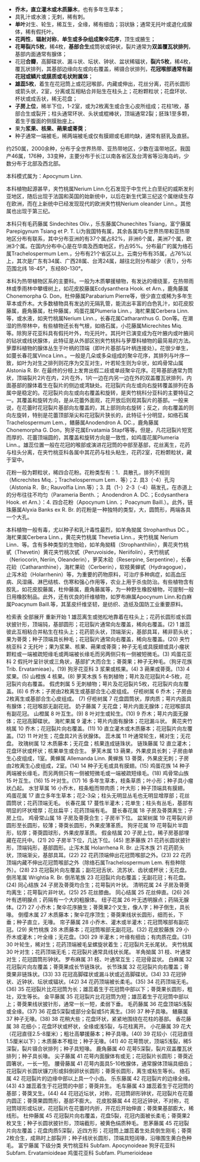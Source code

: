 * **乔木，直立灌木或木质藤木**，也有多年生草本；
* 具乳汁或水液；无刺，稀有刺。
* **单叶**对生、轮生，稀互生，全缘，稀有细齿；羽状脉；通常无托叶或退化成腺体，稀有假托叶。
* **花两性**，**辐射对称**，**单生或多杂组成聚伞花序**，顶生或腋生；
* **花萼裂片5枚**，稀4枚，**基部合生**成筒状或钟状，裂片通常为**双盖覆瓦状排列**，基部内面通常有腺体；
* 花冠**合瓣**，高脚碟状、漏斗状、坛状、钟状、盆状稀辐状，**裂片5枚**，稀4枚，覆瓦状排列，其基部边缘向左或向右覆盖，稀镊合状排列，**花冠喉部通常有副花冠或鳞片或膜质或毛状附属体**；
* **雄蕊5枚**，着生在花冠筒上或花冠喉部，内藏或伸出，花丝分离，花药长圆形或箭头状，2室，分离或互相粘合并贴生在柱头上；花粉颗粒状；花盘环状、杯状或成舌状，稀无花盘；
* **子房上位**，稀半下位，1-2室，或为2枚离生或合生心皮所组成；花柱1枚，基部合生或裂开；柱头通常环状、头状或棍棒状，顶端通常2裂；胚珠1至多颗，着生于腹面的侧膜胎座上。
* 果为**浆果、核果、蒴果或蓇葖**；
* 种子通常一端被毛，稀两端被毛或仅有膜翅或毛翅均缺，通常有胚乳及直胚。

约250属，2000余种，分布于全世界热带、亚热带地区，少数在温带地区。我国产46属，176种，33变种，主要分布于长江以南各省区及台湾省等沿海岛屿，少数分布于北部及西北部。

本科模式属为：Apocynum Linn.

本科植物起源甚早，夹竹桃属Nerium Linn.化石发现于中生代上白垩纪的威斯发利亚地区，随后出现于法国和英国的始新统中，以后在新生代第三纪这个属继续生存在欧洲，而在上新统中已经发现现代的欧洲夹竹桃Nerium oleander Linn.。其他属也出现于第三纪。

本科只有毛药藤属 Sindechites Oliv.，乐东藤属Chunechites Tsiang，富宁藤属Parepigynum Tsiang et P. T. Li为我国特有属，其余各属均与世界热带和亚热带地区分布有联系，其中分布亚洲的有37个属占82%，非洲6个属，美洲7个属，欧洲3个属。在国内分布中心是在华南及西南地区，约占95%。分布最广的属为络石属Trachelospermum Lem.，分布有21个省区以上。云南分布有35属，占76%以上，其次是广东有34属、广西28属、台湾24属，越往北则分布越少（表1），分布范围北纬 18-45°，东经80-130°。

本科为热带植物区系的主要科。一般为木质攀援植物，有发达的缠绕茎，在热带雨林或季雨林中攀缠树上，如花皮胶藤属Ecdysanthera Hook. et Arn.，鹿角藤属Chonemorpha G. Don，杜仲藤属Parabarium Pierre等，很少直立或稀为多年生草本或乔木。大多数植物具有发达的无隔乳管，能流出丰富的白色乳汁，如花皮胶藤属，鹿角藤属，杜仲藤属，鸡蛋花属Plumeria Linn.，海杧果属Cerbera Linn. 等，或水液，如夹竹桃属Nerium Linn.，长春花属Catharanthus G. Don等。在潮湿的热带林中，有些植物还长有气根，如络石属，小花藤属Micrechites Miq. 等。除狗牙花亚科具有假托叶外，均无托叶。其托叶已演变成为在叶腋内或叶腋间的钻状或线状腺体，此特征是从外部区别夹竹桃科与萝藦科植物的最简易的方法。萝藦科植物的腺体丛生于叶柄的顶端（即叶片基部与叶柄连接处）。花很少单生，如蔓长春花属Vinca Linn.。一般是几朵或多朵组成的聚伞花序，其排列与叶序一致，如叶为对生之排列则花序为交互对生，叶若轮生则为伞状，如鸡骨常山属Alstonia R. Br. 在最终的分枝上发育出假二歧或单歧聚伞花序。花萼基部通常为筒状，顶端裂片2片在内，2片在外，1片一边在内另一边在外的双盖覆瓦状排列，内面基部的腺体着生在裂片的侧边或湾缺处。花冠裂片向左或向右旋转覆盖排列在各属中是稳定的。花冠裂片向左或向右覆盖和旋转，是夹竹桃科分亚科的主要特征之一。其覆盖和旋转方向，是从花蕾外面观，花开放后则观其裂片的基部。一般来说，在花蕾时花冠裂片基部向左覆盖的，其上部则向右旋转；反之，向右覆盖的则向左旋转，特别是花蕾顶部渐尖和花冠裂片狭长的，此特征十分明显，如络石属 Trachelospermum Lem.，鳝藤属Anodendron A. DC.，鹿角藤属Chonemorpha G. Don，狗牙花属Ervatamia Stapf等等。但是，凡花冠裂片短宽而厚的、花蕾顶端圆的，其覆盖和旋转方向是一致性，如鸡蛋花属Plumeria Linn.。雄蕊位置一般在花冠的喉部或演进花冠筒的中部至基部，花丝离生，花药与柱头分离，在夹竹桃亚科各属中其花药与柱头粘生，花药2室，花粉颗粒状，藏于室中。

花粉一般为颗粒状，稀四合花粉。花粉类型有：1．具散孔，排列不规则（Micrechites Miq．；Trachelospermum Lem．等）；2. 具3（-4）孔沟（Alstonia R．Br.; Rauvolfia Linn.等）；3. 具（1-）2-3（-4）萌发孔，在赤道上的分布往往不均匀（Parameria Benth.； Anodendron A. DC.；Ecdysanthera Hook. et Arn.）：4. 四合花粉（Apocynum Linn.； Poacynum Baill.）。此外，链珠藤属Alyxia Banks ex R. Br. 的花粉是一种独特的类型，大，圆筒形，两端各具一个大孔。

本科植物一般有毒，尤以种子和乳汁毒性最烈，如羊角拗属 Strophanthus DC.，海杧果属Cerbera Linn.，黄花夹竹桃属 Thevetia Linn.，夹竹桃属 Nerium Linn．等。含有多种类型的生物硷，如羊角拗精（Strophanthilin），黄花夹竹桃甙（Thevetin）黄花夹竹桃次甙（Peruvoiside，Neriifolin），夹竹桃甙（Neriocorin, Neriin, Oleanderin），萝芙木硷（Reserpine, Serpentine），长春花硷（Catharanthine），海杧果硷（Cerberin），软枝黄蝉甙（Hydragogue），止泻木硷（Holarrhenin）等，为重要的药物原料，可治疗多种病症，如高血压病、风湿痛、淋巴结核、伤寒和强心作用等，农业上用于杀虫防治。有些植物含有胶乳，如花皮胶藤属，杜仲藤属，鹿角藤属等，为一种野生橡胶植物，可提制一般日用橡胶制品。此外，还有优良的纤维植物，如罗布麻属Apocynum Linn.和白麻属Poacynum Baill.等，其茎皮纤维坚韧，是纺织、造纸及国防工业重要原料。

检索表
全部展开 重新开始
1
雄蕊离生或弛松地靠着在柱头上；花药长圆形或长圆状披针形，顶端钝，基部圆形；花冠裂片通常向左覆盖，稀向右覆盖。(2)
1
雄蕊彼此互相粘合并粘生在柱头上；花药箭头状，顶端渐尖，基部具耳，稀非箭头状；果为蓇葖；种子顶端具长种毛；花冠裂片通常向右覆盖，稀向左覆盖。(20)
夹竹桃亚科
2
无托叶；果为浆果、核果、蒴果或蓇葖；种子无毛或具膜翅或具小瘤状颗粒或一端被疏短缘毛或两端被长缘毛而另两侧只有一侧被短微毛。(3)
鸡蛋花亚科
2
假托叶呈针状或三角状，基部扩大而合生；蓇葖果；种子无种毛。（狗牙花族Trib. Ervatamieae）。(19)
狗牙花亚科
3
浆果或核果。(4)
3
蒴果或蓇葖。(13)
4
浆果。(5)
山橙族
4
核果。(8)
萝芙木族
5
有刺植物；萼片及花冠裂片4-5枚，花冠裂片向右覆盖。
假虎刺属
5
无刺植物；萼片及花冠裂片5枚，花冠裂片向左覆盖。(6)
6
乔木；子房由2枚离生或基部合生心皮组成。
仔榄树属
6
乔木；子房由2枚离生或基部合生心皮组成。 (7)
仔榄树属
7
花盘圆筒状，厚肉质；萼片内面具有腺体；花冠喉部无副花冠。
奶子藤属
7
无花盘；萼片内面无腺体；花冠喉部具有副花冠。
山橙属
8
叶互生。(9)
8
叶对生或轮生。(10)
9
乔木；萼片内面无腺体；花冠高脚碟状。
海杧果属
9
灌木；萼片内面有腺体；花冠漏斗状。
黄花夹竹桃属
10
乔木；花冠裂片向右覆盖。(11)
10
直立灌木或木质藤本；花冠裂片向左覆盖。(12)
11
叶对生；花盘具2片舌状腺体。
蕊木属
11
叶通常轮生，稀对生；无花盘。
玫瑰树属
12
木质藤本；无花盘；核果连成链珠状。
链珠藤属
12
直立灌木；花盘环状或杯状；核果单生或合生。
萝芙木属
13
蒴果，外果皮具长刺；子房由单生心皮组成，1室。黄蝉属 Allemanda Linn.
黄蝉族
13
蓇葖，外果皮无刺；子房由2枚离生心皮组成，2室。(14)
14
种子无毛或具有膜翅。(15)
鸡蛋花族
14
种子两端被长缘毛，而另两侧只有一侧被短微毛或一端被疏短缘毛。(18)
鸡骨常山族
15
叶互生。(16)
15
叶对生。(17)
16
多年生草本，枝条草质；叶小形；种子具小瘤状凸起。
水甘草属
16
小乔木，枝条粗而带肉质；叶大形；种子顶端具有膜翅。
鸡蛋花属
17
直立多年生草本；花2-3朵；柱头无明显丛毛也无明显增厚部；花丝圆筒状；花药顶端无毛。
长春花属
17
蔓性半灌木；花单生；柱头有丛毛，基部有明显的环状增厚；花丝扁平；花药顶端有毛。
蔓长春花属
18
子房及蓇葖离生；子房上位。
鸡骨常山属
18
子房及蓇葖合生；子房半下位。
盆架树属
19
花萼裂片卵圆形至长圆形，较薄；蓇葖长圆形，外果皮薄革质。
狗牙花属
19
花萼裂片半圆形，较厚；蓇葖圆球形，外果皮厚革质。
假金桔属
20
子房上位，稀子房基部埋藏在花托中。(21)
20
子房半下位，几达下位。(45)
思茅藤族
21
花药长圆状披针形，顶端钝形，基部圆形。止泻木属 Holarrhena R. Br.
止泻木族
21
花药箭头状，顶端渐尖，基部具耳。(22)
22
花药顶端伸出花冠筒喉部之外。(23)
22
花药顶端内藏不伸出花冠筒喉部之外（除络石属Trachelospermum Lem. 有些种除外）。(28)
23
花冠裂片向左覆盖；副花冠舌状、流苏状、齿状或杯状；无花盘。倒吊笔属 Wrightia R. Br.
倒吊笔族
23
花冠裂片向右覆盖；无副花冠；有花盘。(24)
同心结族
24
子房及蓇葖均合生；花萼裂片叶状。
清明花属
24
子房及蓇葖均离生；花萼裂片非叶状。(25)
25
花丝膝曲。
同心结属
25
花丝伸直。(26)
26
叶有透明腺点；药隔有一个大的粗腺体。
纽子花属
26
叶无透明腺点；药隔无腺体。(27)
27
小乔木；聚伞花序腋生；蓇葖果2个叉生，像人字；种子倒生，具长喙。
倒缨木属
27
木质藤本；聚伞花序顶生；蓇葖果线状长圆形，细而长，下垂；种子直立，无喙。
帘子藤属
28
小乔木、灌木或半灌木；花冠筒喉部有副花冠。(29)
夹竹桃族
28
木质藤本；花冠筒喉部无副花冠。(32)
花皮胶藤族
29
小乔木或灌木；叶全缘；无花盘。(30)
29
半灌木；叶缘有细齿；有肉质花盘。(31)
30
叶轮生，稀对生；花药顶端被毛呈螺旋状着生；花冠裂片无长尾状。
夹竹桃属
30
叶对生；花药顶端无毛；花冠裂片通常具线状长尾。
羊角拗属
31
枝、叶通常对生；花冠圆筒形钟状。
罗布麻属
31
枝、叶通常互生；花冠骨盆状。
白麻属
32
花冠裂片向左覆盖；蓇葖果成长节链珠状。
长节珠属
32
花冠裂片向右覆盖；蓇葖果非链珠状。(33)
33
花冠高脚碟状或漏斗状或近高脚碟状。(34)
33
花冠钟状、近钟状、坛状或辐状。(42)
34
花药顶端被长柔毛。(35)
34
花药顶端无毛。(36)
35
花冠裂片比花冠筒为长；雄蕊着生于花冠筒中部以下；蓇葖果长圆形，粗壮，双生等长。
金平藤属
35
花冠裂片比花冠筒为短；雄蕊着生于花冠筒中部以上；蓇葖果线状披针形，通常一长一短，柔弱下垂。
毛药藤属
36
花盘顶端5浅裂或全缘。(37)
36
花盘5深裂或部分全裂或5片离生。(39)
37
种子具喙。
鳝藤属
37
种子无喙。(38)
38
花稍大些；花盘环状，紧紧地围绕在花柱的基部。
香花藤属
38
花细小；花盘环状或杯状，全缘或浅5裂，与花柱离开。
小花藤属
39
花大（花冠直径2.5-8厘米）；粗壮高攀援藤本；种子具喙。(40)
39
花较小（花冠直径1.5厘米以下）；木质藤本不粗壮；种子无喙。(41)
40
花萼筒状，顶端5浅裂，稀5深裂，裂片镊合状排列；种子具短喙。
鹿角藤属
40
花萼5深裂，裂片双盖覆瓦状排列；种子具长喙。
尖子藤属
41
花萼内面腺体有或无；花冠裂片长圆形；蓇葖近圆箸状，一长一短。
腰骨藤属
41
花萼内面具5-10枚腺体，通常腺体顶端具细齿；花冠裂片长圆状镰刀形或斜倒卵状长圆形；蓇葖长圆形，离生或粘生等长。
络石属
42
花冠裂片的边缘中部以上具一个小齿。
乐东藤属
42
花冠裂片的边缘全缘。(43)
43
雄蕊着生于花冠筒的中部；蓇葖并生。
毛车藤属
43
雄蕊着生于花冠筒的基部；蓇葖叉生。(44)
44
花冠近坛状，对称，花冠筒卵形钟状，花冠裂片在花蕾内圆正；蓇葖果圆筒形，基部不膨大。
花皮胶藤属
44
花冠近钟状，不对称，花冠筒球形或坛状，花冠裂片在花蕾时内折，开花后开始伸直；蓇葖果基部膨大，稀线形。
杜仲藤属
45
花冠裂片向右覆盖，花盘5裂，花冠内面被长柔毛；蓇葖果2枚叉生；种子长圆状披针形，顶端截形，被黄色绢质种毛。
思茅藤属
45
花冠裂片向左覆盖；花盘肉质5深裂，近四方形；花冠筒上雄蕊着生处具倒生刚毛；蓇葖2枚合生，成熟时上部裂开；种子线状长圆形，顶端具短阔喙，沿喙围生黄白色种毛。
富宁藤属
下级分类
夹竹桃亚科 Subfam. Apocynoideae
狗牙花亚科 Subfam. Ervatamioideae
鸡蛋花亚科 Subfam. Plumerioideae